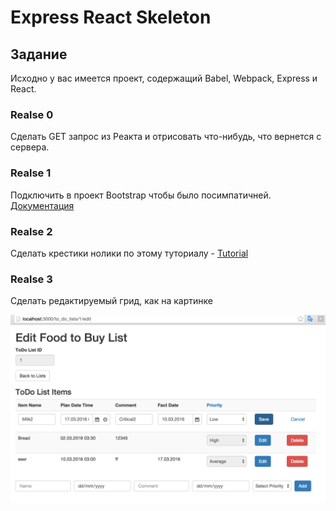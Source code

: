 # Express React Skeleton

## Задание

Исходно у вас имеется проект, содержащий Babel, Webpack, Express и React.

### Realse 0
Сделать GET запрос из Реакта и отрисовать что-нибудь, что вернется с сервера. 

### Realse 1
Подключить в проект Bootstrap чтобы было посимпатичней. [Документация](https://getbootstrap.com/)

### Realse 2
Сделать крестики нолики по этому туториалу - [Tutorial](https://reactjs.org/tutorial/tutorial.html)

### Realse 3
Сделать редактируемый грид, как на картинке

![Img Editable Grid](docs/grid.png?raw=true "Editable Grid")
